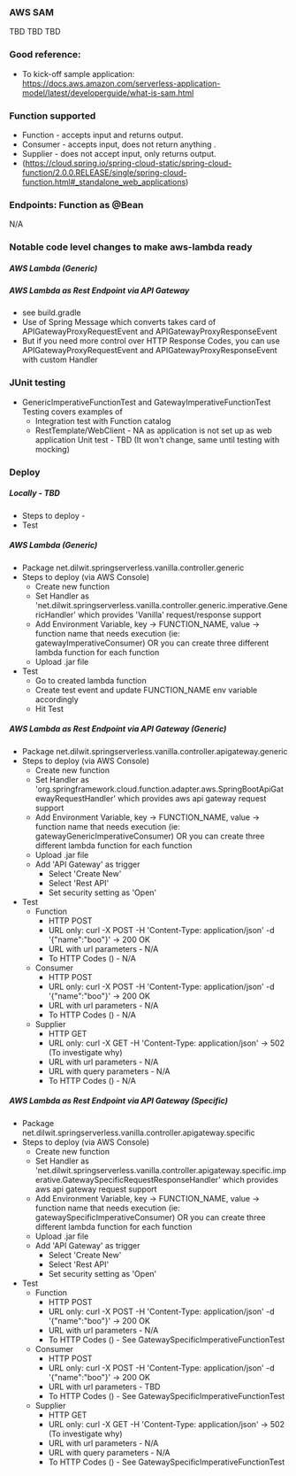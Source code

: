 ### AWS SAM
TBD TBD TBD


### Good reference:
- To kick-off sample application: https://docs.aws.amazon.com/serverless-application-model/latest/developerguide/what-is-sam.html

### Function supported
* Function - accepts input and returns output.
* Consumer - accepts input, does not return anything .
* Supplier - does not accept input, only returns output.
* (https://cloud.spring.io/spring-cloud-static/spring-cloud-function/2.0.0.RELEASE/single/spring-cloud-function.html#_standalone_web_applications)

### Endpoints: Function as @Bean
N/A

    
### Notable code level changes to make aws-lambda ready
##### AWS Lambda (Generic)
##### AWS Lambda as Rest Endpoint via API Gateway
- see build.gradle
- Use of Spring Message which converts takes card of APIGatewayProxyRequestEvent and APIGatewayProxyResponseEvent
- But if you need more control over HTTP Response Codes, you can use APIGatewayProxyRequestEvent and APIGatewayProxyResponseEvent with custom Handler

### JUnit testing
* GenericImperativeFunctionTest and GatewayImperativeFunctionTest Testing covers examples of
    - Integration test with Function catalog
    - RestTemplate/WebClient - NA as application is not set up as web application
Unit test - TBD (It won't change, same until testing with mocking)

### Deploy
##### Locally - TBD
* Steps to deploy -
* Test

##### AWS Lambda (Generic)
* Package net.dilwit.springserverless.vanilla.controller.generic
* Steps to deploy (via AWS Console)
    - Create new function
    - Set Handler as 'net.dilwit.springserverless.vanilla.controller.generic.imperative.GenericHandler' which provides 'Vanilla' request/response support
    - Add Environment Variable, key -> FUNCTION_NAME, value -> function name that needs execution (ie: gatewayImperativeConsumer) OR you can create three different lambda function for each function
    - Upload .jar file
* Test
    - Go to created lambda function
    - Create test event and update FUNCTION_NAME env variable accordingly
    - Hit Test
    
##### AWS Lambda as Rest Endpoint via API Gateway (Generic)
* Package net.dilwit.springserverless.vanilla.controller.apigateway.generic
* Steps to deploy (via AWS Console)
    - Create new function
    - Set Handler as 'org.springframework.cloud.function.adapter.aws.SpringBootApiGatewayRequestHandler' which provides aws api gateway request support
    - Add Environment Variable, key -> FUNCTION_NAME, value -> function name that needs execution (ie: gatewayGenericImperativeConsumer) OR you can create three different lambda function for each function
    - Upload .jar file
    - Add 'API Gateway' as trigger
        - Select 'Create New'
        - Select 'Rest API'
        - Set security setting as 'Open'
* Test
    - Function 
        - HTTP POST
        - URL only: curl -X POST -H 'Content-Type: application/json' <aws-api-gateway-lambda-url> -d '{"name":"boo"}' -> 200 OK
        - URL with url parameters - N/A
        - To HTTP Codes () - N/A
    - Consumer 
        - HTTP POST
        - URL only: curl -X POST -H 'Content-Type: application/json' <aws-api-gateway-lambda-url>-d '{"name":"boo"}' -> 200 OK
        - URL with url parameters - N/A
        - To HTTP Codes () - N/A
    - Supplier 
        - HTTP GET
        - URL only: curl -X GET -H 'Content-Type: application/json' <aws-api-gateway-lambda-url> -> 502 (To investigate why)
        - URL with url parameters - N/A
        - URL with query parameters - N/A
        - To HTTP Codes () - N/A
        
##### AWS Lambda as Rest Endpoint via API Gateway (Specific)
* Package net.dilwit.springserverless.vanilla.controller.apigateway.specific
* Steps to deploy (via AWS Console)
    - Create new function
    - Set Handler as 'net.dilwit.springserverless.vanilla.controller.apigateway.specific.imperative.GatewaySpecificRequestResponseHandler' which provides aws api gateway request support
    - Add Environment Variable, key -> FUNCTION_NAME, value -> function name that needs execution (ie: gatewaySpecificImperativeConsumer) OR you can create three different lambda function for each function
    - Upload .jar file
    - Add 'API Gateway' as trigger
        - Select 'Create New'
        - Select 'Rest API'
        - Set security setting as 'Open'
* Test
    - Function 
        - HTTP POST
        - URL only: curl -X POST -H 'Content-Type: application/json' <aws-api-gateway-lambda-url> -d '{"name":"boo"}' -> 200 OK
        - URL with url parameters - N/A
        - To HTTP Codes () - See GatewaySpecificImperativeFunctionTest
    - Consumer 
        - HTTP POST
        - URL only: curl -X POST -H 'Content-Type: application/json' <aws-api-gateway-lambda-url>-d '{"name":"boo"}' -> 200 OK
        - URL with url parameters - TBD
        - To HTTP Codes () - See GatewaySpecificImperativeFunctionTest
    - Supplier 
        - HTTP GET
        - URL only: curl -X GET -H 'Content-Type: application/json' <aws-api-gateway-lambda-url> -> 502 (To investigate why)
        - URL with url parameters - N/A
        - URL with query parameters - N/A
        - To HTTP Codes () - See GatewaySpecificImperativeFunctionTest